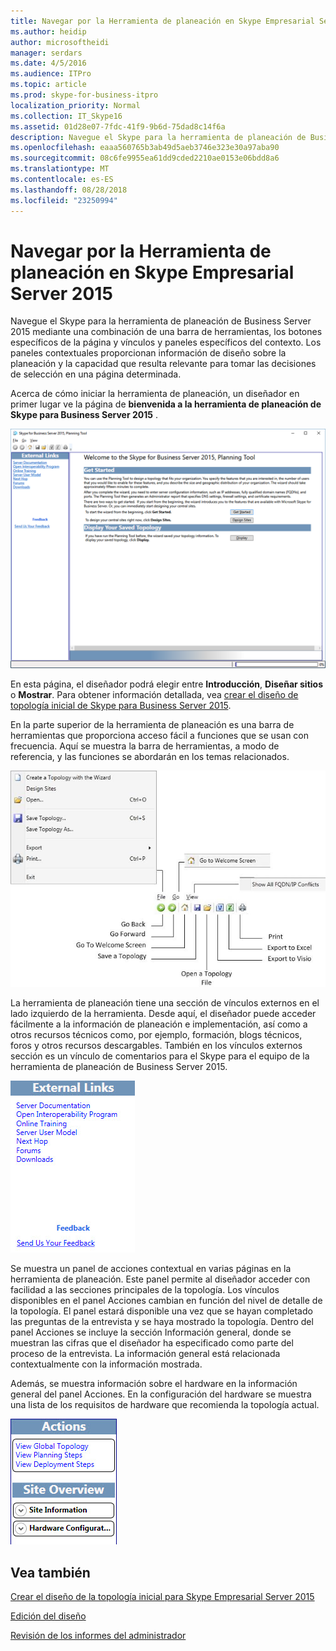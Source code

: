 ```yaml
---
title: Navegar por la Herramienta de planeación en Skype Empresarial Server 2015
ms.author: heidip
author: microsoftheidi
manager: serdars
ms.date: 4/5/2016
ms.audience: ITPro
ms.topic: article
ms.prod: skype-for-business-itpro
localization_priority: Normal
ms.collection: IT_Skype16
ms.assetid: 01d28e07-7fdc-41f9-9b6d-75dad8c14f6a
description: Navegue el Skype para la herramienta de planeación de Business Server 2015 mediante una combinación de una barra de herramientas, los botones específicos de la página y vínculos y paneles específicos del contexto. Los paneles contextuales proporcionan información de diseño sobre la planeación y la capacidad que resulta relevante para tomar las decisiones de selección en una página determinada.
ms.openlocfilehash: eaaa560765b3ab49d5aeb3746e323e30a97aba90
ms.sourcegitcommit: 08c6fe9955ea61dd9cded2210ae0153e06bdd8a6
ms.translationtype: MT
ms.contentlocale: es-ES
ms.lasthandoff: 08/28/2018
ms.locfileid: "23250994"
---
```

# <a name="navigate-the-planning-tool-in-skype-for-business-server-2015"></a>Navegar por la Herramienta de planeación en Skype Empresarial Server 2015

Navegue el Skype para la herramienta de planeación de Business Server 2015 mediante una combinación de una barra de herramientas, los botones específicos de la página y vínculos y paneles específicos del contexto. Los paneles contextuales proporcionan información de diseño sobre la planeación y la capacidad que resulta relevante para tomar las decisiones de selección en una página determinada.

Acerca de cómo iniciar la herramienta de planeación, un diseñador en primer lugar ve la página de **bienvenida a la herramienta de planeación de Skype para Business Server 2015** .

![Página de bienvenida de la Herramienta de planeación](../../media/Planning_Tool_Welcome.png)

En esta página, el diseñador podrá elegir entre **Introducción**, **Diseñar sitios** o **Mostrar**. Para obtener información detallada, vea [crear el diseño de topología inicial de Skype para Business Server 2015](create-the-initial-design.md).

En la parte superior de la herramienta de planeación es una barra de herramientas que proporciona acceso fácil a funciones que se usan con frecuencia. Aquí se muestra la barra de herramientas, a modo de referencia, y las funciones se abordarán en los temas relacionados.

![Barra de herramientas de la Herramienta de planeación](../../media/Planning_Tool_Toolbar_Annotated.jpg)

La herramienta de planeación tiene una sección de vínculos externos en el lado izquierdo de la herramienta. Desde aquí, el diseñador puede acceder fácilmente a la información de planeación e implementación, así como a otros recursos técnicos como, por ejemplo, formación, blogs técnicos, foros y otros recursos descargables. También en los vínculos externos sección es un vínculo de comentarios para el Skype para el equipo de la herramienta de planeación de Business Server 2015.

![Cuadro de diálogo Vínculos externos de la Herramienta de planeación](../../media/Planning_Tool_External_Links_Dialog.jpg)

Se muestra un panel de acciones contextual en varias páginas en la herramienta de planeación. Este panel permite al diseñador acceder con facilidad a las secciones principales de la topología. Los vínculos disponibles en el panel Acciones cambian en función del nivel de detalle de la topología. El panel estará disponible una vez que se hayan completado las preguntas de la entrevista y se haya mostrado la topología. Dentro del panel Acciones se incluye la sección Información general, donde se muestran las cifras que el diseñador ha especificado como parte del proceso de la entrevista. La información general está relacionada contextualmente con la información mostrada.

Además, se muestra información sobre el hardware en la información general del panel Acciones. En la configuración del hardware se muestra una lista de los requisitos de hardware que recomienda la topología actual.

![Panel de acciones de la Herramienta de planeación](../../media/Planning_Tool_Actions_Pane.jpg)

## <a name="see-also"></a>Vea también

[Crear el diseño de la topología inicial para Skype Empresarial Server 2015](create-the-initial-design.md)

[Edición del diseño](https://technet.microsoft.com/library/08f639ba-0e5f-4ae7-9191-c3d96c25b169.aspx)

[Revisión de los informes del administrador](https://technet.microsoft.com/library/1dee56a9-a033-4201-9765-e3469bd7d3e3.aspx)